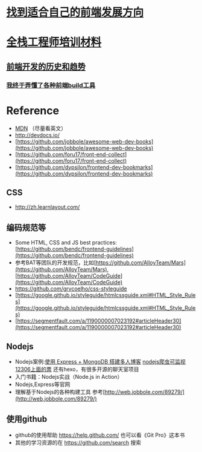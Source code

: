 # [找到适合自己的前端发展方向](http://www.zhangxinxu.com/wordpress/2016/08/find-own-frontend-direction/)
# [全栈工程师培训材料](https://github.com/ruanyf/jstraining)
## [前端开发的历史和趋势](https://github.com/ruanyf/jstraining/blob/master/docs/history.md)

### [我终于弄懂了各种前端build工具](https://www.sdk.cn/news/5412)

# Reference
- [MDN](https://developer.mozilla.org/en-US/)  （尽量看英文）
- http://devdocs.io/
- [https://github.com/jobbole/awesome-web-dev-books](https://github.com/jobbole/awesome-web-dev-books)
- [https://github.com/foru17/front-end-collect](https://github.com/foru17/front-end-collect)
- [https://github.com/dypsilon/frontend-dev-bookmarks](https://github.com/dypsilon/frontend-dev-bookmarks)

## CSS
 - http://zh.learnlayout.com/

## 编码规范等
- Some HTML, CSS and JS best practices: [https://github.com/bendc/frontend-guidelines](https://github.com/bendc/frontend-guidelines)
- 参考BAT等团队的开发规范，比如[https://github.com/AlloyTeam/Mars](https://github.com/AlloyTeam/Mars),[https://github.com/AlloyTeam/CodeGuide](https://github.com/AlloyTeam/CodeGuide)
- https://github.com/grvcoelho/css-styleguide
- [https://google.github.io/styleguide/htmlcssguide.xml#HTML_Style_Rules](https://google.github.io/styleguide/htmlcssguide.xml#HTML_Style_Rules)
- [https://segmentfault.com/a/1190000007023192#articleHeader30](https://segmentfault.com/a/1190000007023192#articleHeader30)

## Nodejs
- Nodejs案例:[使用 Express + MongoDB 搭建多人博客](https://github.com/nswbmw/N-blog)  [nodejs爬虫可监视12306上面的票](https://github.com/Froguard/wt) 还有hexo，有很多开源的聊天室项目
- 入门书籍：Nodejs实战（Node.js in Action）
- Nodejs,Express等官网
- 理解基于Nodejs的各种构建工具 参考[http://web.jobbole.com/89279/](http://web.jobbole.com/89279/)

## 使用github
- github的使用帮助 https://help.github.com/  也可以看《Git Pro》这本书
- 其他的学习资源的在 https://github.com/search 搜索

